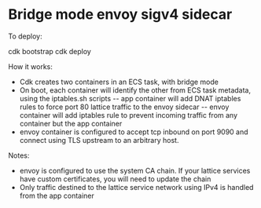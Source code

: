 # Bridge mode envoy sigv4 sidecar

To deploy:

cdk bootstrap
cdk deploy 

How it works:
- Cdk creates two containers in an ECS task, with bridge mode
- On boot, each container will identify the other from ECS task metadata, using the iptables.sh scripts
-- app container will add DNAT iptables rules to force port 80 lattice traffic to the envoy sidecar
-- envoy container will add iptables rule to prevent incoming traffic from any container but the app container
- envoy container is configured to accept tcp inbound on port 9090 and connect using TLS upstream to an arbitrary host.

Notes:
- envoy is configured to use the system CA chain. If your lattice services have custom certificates, you will need to update the chain
- Only traffic destined to the lattice service network using IPv4 is handled from the app container

